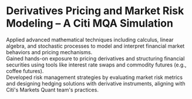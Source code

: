 # Derivatives Pricing and Market Risk Modeling – A Citi MQA Simulation

Applied advanced mathematical techniques including calculus, linear algebra, and stochastic processes to model and interpret financial market behaviors and pricing mechanisms.
<br>
Gained hands-on exposure to pricing derivatives and structuring financial securities using tools like interest rate swaps and commodity futures (e.g., coffee futures).
<br>
Developed risk management strategies by evaluating market risk metrics and designing hedging solutions with derivative instruments, aligning with Citi's Markets Quant team's practices.
